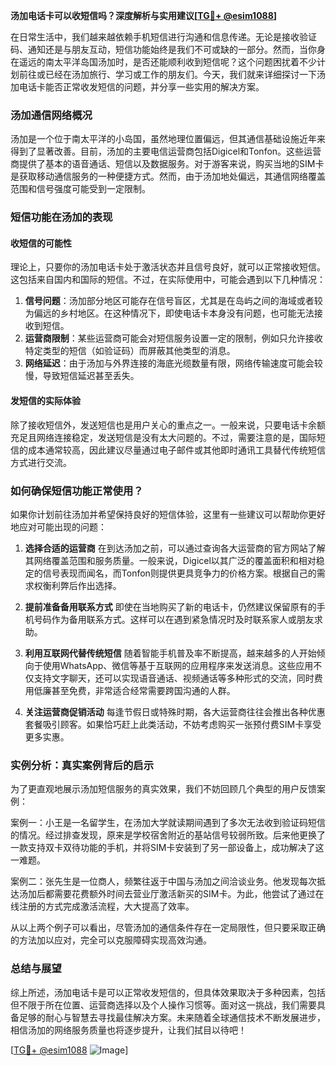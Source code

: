 **汤加电话卡可以收短信吗？深度解析与实用建议[[TG💪+ @esim1088](https://t.me/s/esim1088)]**

在日常生活中，我们越来越依赖手机短信进行沟通和信息传递。无论是接收验证码、通知还是与朋友互动，短信功能始终是我们不可或缺的一部分。然而，当你身在遥远的南太平洋岛国汤加时，是否还能顺利收到短信呢？这个问题困扰着不少计划前往或已经在汤加旅行、学习或工作的朋友们。今天，我们就来详细探讨一下汤加电话卡能否正常收发短信的问题，并分享一些实用的解决方案。

### 汤加通信网络概况

汤加是一个位于南太平洋的小岛国，虽然地理位置偏远，但其通信基础设施近年来得到了显著改善。目前，汤加的主要电信运营商包括Digicel和Tonfon。这些运营商提供了基本的语音通话、短信以及数据服务。对于游客来说，购买当地的SIM卡是获取移动通信服务的一种便捷方式。然而，由于汤加地处偏远，其通信网络覆盖范围和信号强度可能受到一定限制。

### 短信功能在汤加的表现

#### 收短信的可能性
理论上，只要你的汤加电话卡处于激活状态并且信号良好，就可以正常接收短信。这包括来自国内和国际的短信。不过，在实际使用中，可能会遇到以下几种情况：
1. **信号问题**：汤加部分地区可能存在信号盲区，尤其是在岛屿之间的海域或者较为偏远的乡村地区。在这种情况下，即使电话卡本身没有问题，也可能无法接收到短信。
2. **运营商限制**：某些运营商可能会对短信服务设置一定的限制，例如只允许接收特定类型的短信（如验证码）而屏蔽其他类型的消息。
3. **网络延迟**：由于汤加与外界连接的海底光缆数量有限，网络传输速度可能会较慢，导致短信延迟甚至丢失。

#### 发短信的实际体验
除了接收短信外，发送短信也是用户关心的重点之一。一般来说，只要电话卡余额充足且网络连接稳定，发送短信是没有太大问题的。不过，需要注意的是，国际短信的成本通常较高，因此建议尽量通过电子邮件或其他即时通讯工具替代传统短信方式进行交流。

### 如何确保短信功能正常使用？

如果你计划前往汤加并希望保持良好的短信体验，这里有一些建议可以帮助你更好地应对可能出现的问题：

1. **选择合适的运营商**
   在到达汤加之前，可以通过查询各大运营商的官方网站了解其网络覆盖范围和服务质量。一般来说，Digicel以其广泛的覆盖面积和相对稳定的信号表现而闻名，而Tonfon则提供更具竞争力的价格方案。根据自己的需求权衡利弊后作出选择。

2. **提前准备备用联系方式**
   即使在当地购买了新的电话卡，仍然建议保留原有的手机号码作为备用联系方式。这样可以在遇到紧急情况时及时联系家人或朋友求助。

3. **利用互联网代替传统短信**
   随着智能手机普及率不断提高，越来越多的人开始倾向于使用WhatsApp、微信等基于互联网的应用程序来发送消息。这些应用不仅支持文字聊天，还可以实现语音通话、视频通话等多种形式的交流，同时费用低廉甚至免费，非常适合经常需要跨国沟通的人群。

4. **关注运营商促销活动**
   每逢节假日或特殊时期，各大运营商往往会推出各种优惠套餐吸引顾客。如果恰巧赶上此类活动，不妨考虑购买一张预付费SIM卡享受更多实惠。

### 实例分析：真实案例背后的启示

为了更直观地展示汤加短信服务的真实效果，我们不妨回顾几个典型的用户反馈案例：

案例一：小王是一名留学生，在汤加大学就读期间遇到了多次无法收到验证码短信的情况。经过排查发现，原来是学校宿舍附近的基站信号较弱所致。后来他更换了一款支持双卡双待功能的手机，并将SIM卡安装到了另一部设备上，成功解决了这一难题。

案例二：张先生是一位商人，频繁往返于中国与汤加之间洽谈业务。他发现每次抵达汤加后都需要花费额外时间去营业厅激活新买的SIM卡。为此，他尝试了通过在线注册的方式完成激活流程，大大提高了效率。

从以上两个例子可以看出，尽管汤加的通信条件存在一定局限性，但只要采取正确的方法加以应对，完全可以克服障碍实现高效沟通。

### 总结与展望

综上所述，汤加电话卡是可以正常收发短信的，但具体效果取决于多种因素，包括但不限于所在位置、运营商选择以及个人操作习惯等。面对这一挑战，我们需要具备足够的耐心与智慧去寻找最佳解决方案。未来随着全球通信技术不断发展进步，相信汤加的网络服务质量也将逐步提升，让我们拭目以待吧！

[[TG💪+ @esim1088](https://t.me/s/esim1088) ![Image](https://i.postimg.cc/4NQfJmqS/Snipaste-2025-05-13-00-14-12.png)]